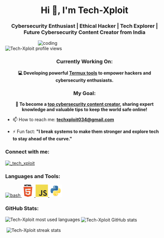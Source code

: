 <h1 align="center">Hi 👋, I'm Tech-Xploit</h1>
<h3 align="center">Cybersecurity Enthusiast | Ethical Hacker | Tech Explorer | Future Cybersecurity Content Creator from India</h3>

<img align="right" alt="coding" width="400" src="https://user-images.githubusercontent.com/55389276/140866485-8fb1c876-9a8f-4d6a-98dc-08c4981eaf70.gif">

<p align="left"> 
  <img src="https://komarev.com/ghpvc/?username=Tech-Xploit&label=Profile%20views&color=0e75b6&style=flat" alt="Tech-Xploit profile views" /> 
</p>

<h3 align="center">Currently Working On:</h3>
<p align="center">
  <strong>💻 Developing powerful <u>Termux tools</u> to empower hackers and cybersecurity enthusiasts.</strong>
</p>

<h3 align="center">My Goal:</h3>
<p align="center">
  <strong>🚀 To become a <u>top cybersecurity content creator</u>, sharing expert knowledge and valuable tips to keep the world safe online!</strong>
</p>

- 📫 How to reach me: **techxploit034@gmail.com**

- ⚡ Fun fact: **"I break systems to make them stronger and explore tech to stay ahead of the curve."**

<h3 align="left">Connect with me:</h3>
<p align="left">
  <a href="https://www.instagram.com/_tech_xploit?igshid=MXR1ZGMwOHpyNjZqdw==" target="_blank">
    <img align="center" src="https://raw.githubusercontent.com/rahuldkjain/github-profile-readme-generator/master/src/images/icons/Social/instagram.svg" alt="_tech_xploit" height="30" width="40" />
  </a>
</p>

<h3 align="left">Languages and Tools:</h3>
<p align="left"> 
  <a href="https://www.gnu.org/software/bash/" target="_blank" rel="noreferrer"> 
    <img src="https://www.vectorlogo.zone/logos/gnu_bash/gnu_bash-icon.svg" alt="bash" width="40" height="40"/> 
  </a> 
  <a href="https://www.w3.org/html/" target="_blank" rel="noreferrer"> 
    <img src="https://raw.githubusercontent.com/devicons/devicon/master/icons/html5/html5-original-wordmark.svg" alt="html5" width="40" height="40"/> 
  </a> 
  <a href="https://developer.mozilla.org/en-US/docs/Web/JavaScript" target="_blank" rel="noreferrer"> 
    <img src="https://raw.githubusercontent.com/devicons/devicon/master/icons/javascript/javascript-original.svg" alt="javascript" width="40" height="40"/> 
  </a> 
  <a href="https://www.python.org" target="_blank" rel="noreferrer"> 
    <img src="https://raw.githubusercontent.com/devicons/devicon/master/icons/python/python-original.svg" alt="python" width="40" height="40"/> 
  </a> 
</p>

<h3 align="left">GitHub Stats:</h3>

<p>
  <img align="left" src="https://github-readme-stats.vercel.app/api/top-langs?username=Tech-Xploit&show_icons=true&locale=en&layout=compact" alt="Tech-Xploit most used languages" />
</p>

<p>&nbsp;<img align="center" src="https://github-readme-stats.vercel.app/api?username=Tech-Xploit&show_icons=true&locale=en" alt="Tech-Xploit GitHub stats" /></p>

<!-- Streak Stats in Dark Theme -->
<p>&nbsp;<img align="center" src="https://github-readme-streak-stats.herokuapp.com/?user=Tech-Xploit&theme=dark" alt="Tech-Xploit streak stats" /></p>
